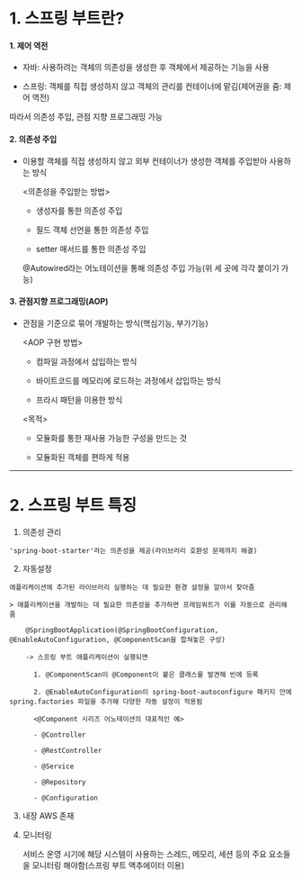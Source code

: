 # 1. 스프링 부트란?
#### 1. 제어 역전

  - 자바: 사용하려는 객체의 의존성을 생성한 후 객체에서 제공하는 기능을 사용

  - 스프링: 객체를 직접 생성하지 않고 객체의 관리를 컨테이너에 맡김(제어권을 줌: 제어 역전)
  
  따라서 의존성 주입, 관점 지향 프로그래밍 가능
  
#### 2. 의존성 주입
  - 이용할 객체를 직접 생성하지 않고 외부 컨테이너가 생성한 객체를 주입받아 사용하는 방식
  
    <의존성을 주입받는 방법>
    
    - 생성자를 통한 의존성 주입
    
    - 필드 객체 선언을 통한 의존성 주입
    
    - setter 매서드를 통한 의존성 주입

    @Autowired라는 어노테이션을 통해 의존성 주입 가능(위 세 곳에 각각 붙이기 가능)

#### 3. 관점지향 프로그래밍(AOP)
  - 관점을 기준으로 묶어 개발하는 방식(핵심기능, 부가기능)

    <AOP 구현 방법>
    - 컴파일 과정에서 삽입하는 방식
      
    - 바이트코드를 메모리에 로드하는 과정에서 삽입하는 방식
      
    - 프라시 패턴을 이용한 방식

    <목적>
    - 모듈화를 통한 재사용 가능한 구성을 만드는 것
   
    - 모듈화된 객체를 편하게 적용
      
***
# 2. 스프링 부트 특징
  1. 의존성 관리

    'spring-boot-starter'라는 의존성을 제공(라이브러리 호환성 문제까지 해결)
    
  2. 자동설정

    애플리케이션에 추가된 라이브러리 실행하는 데 필요한 환경 설정을 알아서 찾아줌

    > 애플리케이션을 개발하는 데 필요한 의존성을 추가하면 프레임워트가 이를 자동으로 관리해줌

        @SpringBootApplication(@SpringBootConfiguration, @EnableAutoConfiguration, @ComponentScan을 합쳐놓은 구성)

        -> 스프링 부트 애플리케이션이 실행되면 
        
          1. @ComponentScan이 @Component이 붙은 클래스를 발견해 빈에 등록
          
          2. @EnableAutoConfiguration이 spring-boot-autoconfigure 패키지 안에 spring.factories 파일을 추가해 다양한 자동 설정이 적용됨

          <@Component 시리즈 어노테이션의 대표적인 예>

          - @Controller

          - @RestController

          - @Service

          - @Repository

          - @Configuration

  3. 내장 AWS 존재

  4. 모니터링

     서비스 운영 시기에 해당 시스템이 사용하는 스레드, 메모리, 세션 등의 주요 요소들을 모니터링 해야함(스프링 부트 액추에이터 이용)
